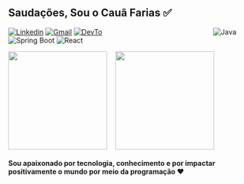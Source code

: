 <h2>Saudações, Sou o Cauã Farias ✅</h2>



<div style="align: center">
  
 [![Linkedin](https://img.shields.io/badge/LinkedIn-0077B5?style=for-the-badge&logo=linkedin&logoColor=white)](https://www.linkedin.com/in/cauã-farias-739013288/)
[![Gmail](https://img.shields.io/badge/Gmail-D14836?style=for-the-badge&logo=gmail&logoColor=white)](mailto:cauafariasdev@gmail.com) [![DevTo](https://img.shields.io/badge/dev.to-0A0A0A?style=for-the-badge&logo=devdotto&logoColor=white)](https://dev.to/cauzydev)                                                                                                                                                                                                                     ![Java](https://img.shields.io/badge/Java-ED8B00?style=for-the-badge&logo=openjdk&logoColor=white)   ![Spring Boot](https://img.shields.io/badge/Spring-6DB33F?style=for-the-badge&logo=spring&logoColor=white) ![React](https://img.shields.io/badge/PostgreSQL-316192?style=for-the-badge&logo=postgresql&logoColor=white)  

<div/>

<a>
  <img height=200 align="center" src="https://github-readme-stats.vercel.app/api?username=cauzy-goes&show_icons=true&theme=merko" />
</a>
<a>
  ㅤ<img height=200  align="center" src="https://github-readme-stats.vercel.app/api/top-langs/?username=cauzy-goes&layout=donut&theme=merko&langs_count=6" />
</a>

<h4>Sou apaixonado por tecnologia, conhecimento e por impactar positivamente o mundo por meio da programação ❤️</h4>


